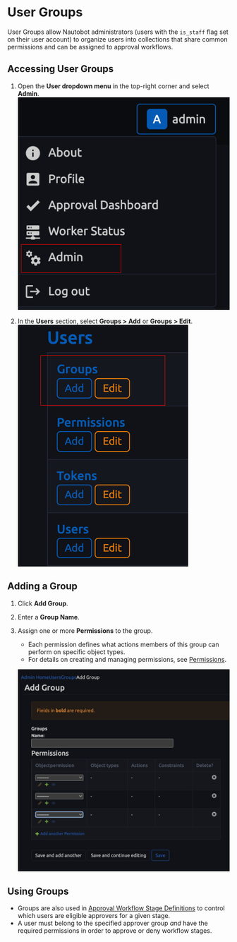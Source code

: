 # User Groups

User Groups allow Nautobot administrators (users with the `is_staff` flag set on their user account) to organize users into collections that share common permissions and can be assigned to approval workflows.

## Accessing User Groups

1. Open the **User dropdown menu** in the top-right corner and select **Admin**.  
   ![Admin dropdown](../../../media/development/users/groups/admin-drop-down.png)

2. In the **Users** section, select **Groups > Add** or **Groups > Edit**.  
   ![Users section](../../../media/development/users/groups/admin-user-section.png)

## Adding a Group

1. Click **Add Group**.  
2. Enter a **Group Name**.  
3. Assign one or more **Permissions** to the group.  
    - Each permission defines what actions members of this group can perform on specific object types.  
    - For details on creating and managing permissions, see [Permissions](./objectpermission.md).  

   ![Add Group form](../../../media/development/users/groups/user-groups.png)

## Using Groups

- Groups are also used in [Approval Workflow Stage Definitions](../approval-workflow.md#approvalworkflowstagedefinition) to control
which users are eligible approvers for a given stage.
- A user must belong to the specified approver group *and* have the required permissions in order to approve or deny workflow stages.
